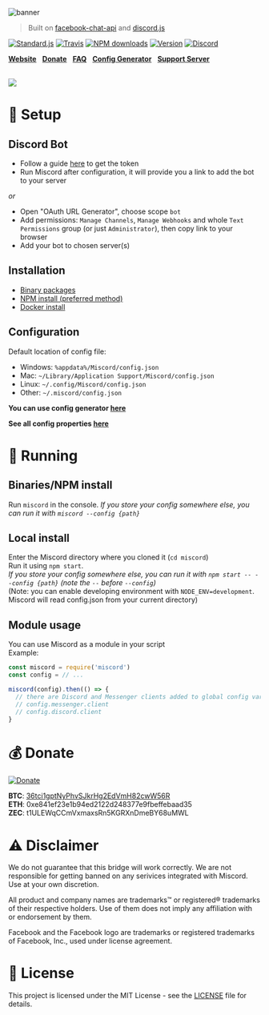 ![banner](../gh-pages/img/banner.png)

> Built on [facebook-chat-api](https://github.com/Schmavery/facebook-chat-api) and [discord.js](https://discord.js.org)

[![Standard.js](https://img.shields.io/badge/code%20style-standard.js-green.svg?style=flat-square)](https://standardjs.com/)
[![Travis](https://img.shields.io/travis/miscord/miscord.svg?style=flat-square)](https://travis-ci.org/miscord/miscord/)
[![NPM downloads](https://img.shields.io/npm/dt/miscord.svg?style=flat-square)](https://npmjs.org/package/miscord)
[![Version](https://img.shields.io/npm/v/miscord.svg?style=flat-square)](https://npmjs.org/package/miscord)
[![Discord](https://discordapp.com/api/guilds/431471556540104724/embed.png)](https://discord.gg/DkmTvVz)

**[Website](https://miscord.net/)** &nbsp;
**[Donate](#moneybag-donate)** &nbsp;
**[FAQ](../../wiki/faq)** &nbsp;
**[Config Generator](https://miscord.net/config-generator.html)** &nbsp;
**[Support Server](https://discord.gg/DkmTvVz)**

<br>

<a href="https://miscord.net/">
  <img src="../gh-pages/img/screenshot.png" style="max-width: 80%">
</a>

# :wrench: Setup

## Discord Bot

- Follow a guide [here](https://github.com/reactiflux/discord-irc/wiki/Creating-a-discord-bot-&-getting-a-token) to get the token
- Run Miscord after configuration, it will provide you a link to add the bot to your server

*or*

- Open "OAuth URL Generator", choose scope `bot`
- Add permissions: `Manage Channels`, `Manage Webhooks` and whole `Text Permissions` group (or just `Administrator`), then copy link to your browser
- Add your bot to chosen server(s)

## Installation
- [Binary packages](../../releases/latest)
- [NPM install (preferred method)](../../wiki/install#npm)
- [Docker install](../../wiki/install#docker)

## Configuration

Default location of config file:
- Windows: `%appdata%/Miscord/config.json`
- Mac: `~/Library/Application Support/Miscord/config.json`
- Linux: `~/.config/Miscord/config.json`
- Other: `~/.miscord/config.json`

**You can use config generator [here](https://miscord.net/config-generator.html)**

**See all config properties [here](../../wiki/configuration)**

# :electric_plug: Running

## Binaries/NPM install

Run `miscord` in the console.
_If you store your config somewhere else, you can run it with `miscord --config {path}`_

## Local install

Enter the Miscord directory where you cloned it (`cd miscord`)  
Run it using `npm start`.  
_If you store your config somewhere else, you can run it with `npm start -- --config {path}` (note the `--` before `--config`)_  
(Note: you can enable developing environment with `NODE_ENV=development`. Miscord will read config.json from your current directory)

## Module usage

You can use Miscord as a module in your script  
Example:
```javascript
const miscord = require('miscord')
const config = // ...

miscord(config).then(() => {
  // there are Discord and Messenger clients added to global config variable
  // config.messenger.client
  // config.discord.client
}
```

# :moneybag: Donate

[![Donate](https://www.paypalobjects.com/en_US/i/btn/btn_donateCC_LG.gif)](https://www.paypal.com/cgi-bin/webscr?cmd=_s-xclick&hosted_button_id=6MVRTWBXNH8J6)

**BTC**: <a href="bitcoin://36tci1gptNyPhvSJkrHg2EdVmH82cwW56R">36tci1gptNyPhvSJkrHg2EdVmH82cwW56R</a>  
**ETH**: 0xe841ef23e1b94ed2122d248377e9fbeffebaad35  
**ZEC**: t1ULEWqCCmVxmaxsRn5KGRXnDmeBY68uMWL

# :warning: Disclaimer

We do not guarantee that this bridge will work correctly. We are not responsible for getting banned on any serivices integrated with Miscord. Use at your own discretion.

All product and company names are trademarks™ or registered® trademarks of their respective holders. Use of them does not imply any affiliation with or endorsement by them.

Facebook and the Facebook logo are trademarks or registered trademarks of Facebook, Inc., used under license agreement.

# :scroll: License
This project is licensed under the MIT License - see the [LICENSE](LICENSE) file for details.
